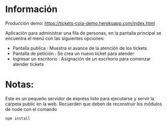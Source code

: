 # Información

Producción demo: https://tickets-cola-demo.herokuapp.com/index.html

Aplicación para administrar una fila de personas, en la pantalla principal se encuentra el menú con las siguientes opciones:
* Pantalla publica : Muestra el avance de la atención de los tickets 
* Pantalla de petición : Se crea un nuevo ticket para atender
* Ingresar un escritorio : Asignación de un escritorio para comenzar atender tickets

# Notas:

Este es un pequeño servidor de express listo para ejecutarse y servir la carpeta public en la web.
Recuerden que deben de reconstruir los módulos de node con el comando

```
npm install
```